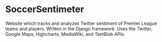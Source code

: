 # SoccerSentimeter
Website which tracks and analyzes Twitter sentiment of Premier League teams and players. Written in the Django framework. Uses the Twitter, Google Maps, Highcharts, MediaWiki, and TextBlob APIs. 
